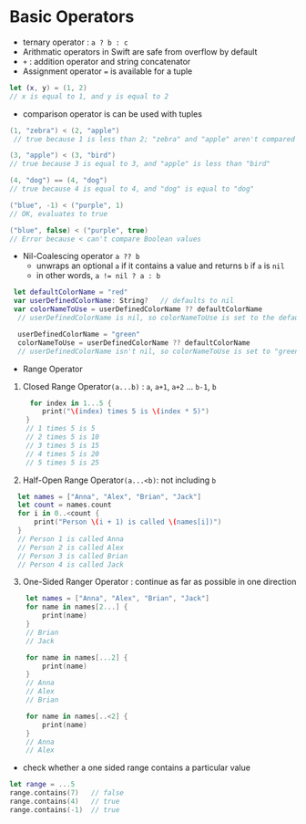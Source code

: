 # Basic Operators
* ternary operator : `a ? b : c`
* Arithmatic operators in Swift are safe from overflow by default
* `+` : addition operator and string concatenator
* Assignment operator `=` is available for a tuple
 ```swift
 let (x, y) = (1, 2)
// x is equal to 1, and y is equal to 2
 ```
 * comparison operator is can be used with tuples
```swift
(1, "zebra") < (2, "apple")   
 // true because 1 is less than 2; "zebra" and "apple" aren't compared

(3, "apple") < (3, "bird")    
// true because 3 is equal to 3, and "apple" is less than "bird"

(4, "dog") == (4, "dog")      
// true because 4 is equal to 4, and "dog" is equal to "dog"

("blue", -1) < ("purple", 1)        
// OK, evaluates to true

("blue", false) < ("purple", true)  
// Error because < can't compare Boolean values
 ```
 * Nil-Coalescing operator `a ?? b `
   * unwraps an optional `a` if it contains a value and returns `b` if `a` is `nil`
   * in other words, `a != nil ? a : b`
  ```swift
   let defaultColorName = "red"
   var userDefinedColorName: String?   // defaults to nil
   var colorNameToUse = userDefinedColorName ?? defaultColorName
    // userDefinedColorName is nil, so colorNameToUse is set to the default of "red"

    userDefinedColorName = "green"
    colorNameToUse = userDefinedColorName ?? defaultColorName
    // userDefinedColorName isn't nil, so colorNameToUse is set to "green"
   ```
   * Range Operator
1. Closed Range Operator`(a...b)` : `a`, `a+1`, `a+2` ... `b-1`, `b`
```swift
     for index in 1...5 {
        print("\(index) times 5 is \(index * 5)")
    }  
    // 1 times 5 is 5
    // 2 times 5 is 10
    // 3 times 5 is 15
    // 4 times 5 is 20
    // 5 times 5 is 25
```

   2. Half-Open Range Operator`(a...<b)`: not including `b`
  ```swift
    let names = ["Anna", "Alex", "Brian", "Jack"]
    let count = names.count
    for i in 0..<count {
        print("Person \(i + 1) is called \(names[i])")
    }
    // Person 1 is called Anna
    // Person 2 is called Alex
    // Person 3 is called Brian
    // Person 4 is called Jack
```

3. One-Sided Ranger Operator : continue as far as possible in one direction  
```swift
    let names = ["Anna", "Alex", "Brian", "Jack"]
    for name in names[2...] {
        print(name)
    }
    // Brian
    // Jack

    for name in names[...2] {
        print(name)
    }
    // Anna
    // Alex
    // Brian

    for name in names[..<2] {
        print(name)
    }
    // Anna
    // Alex
```
* check whether a one sided range contains a particular value
```swift
let range = ...5
range.contains(7)   // false
range.contains(4)   // true
range.contains(-1)  // true
```


